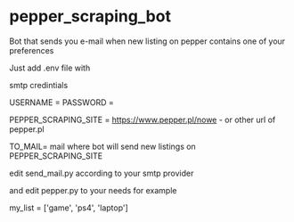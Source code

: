 # pepper_scraping_bot

Bot that sends you e-mail when new listing on pepper contains one of your preferences 

Just add .env file with

smtp credintials

USERNAME = 
PASSWORD = 

PEPPER_SCRAPING_SITE = https://www.pepper.pl/nowe - or other url of pepper.pl

TO_MAIL= mail where bot will send new listings on PEPPER_SCRAPING_SITE

edit send_mail.py according to your smtp provider

and edit pepper.py to your needs 
for example

my_list = ['game', 'ps4', 'laptop']

